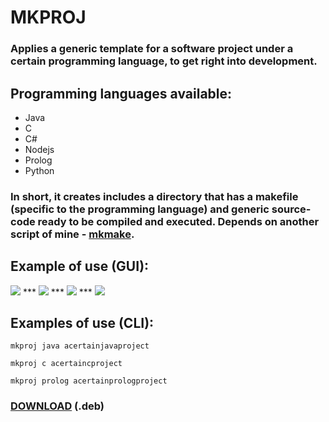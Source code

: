 # MKPROJ

### Applies a generic template for a software project under a certain programming language, to get right into development.

## Programming languages available:

- Java
- C
- C#
- Nodejs
- Prolog
- Python

### In short, it creates includes a directory that has a makefile (specific to the programming language) and generic source-code ready to be compiled and executed. Depends on another script of mine - <a href="https://github.com/perezjquim/mkmake">mkmake</a>.

## Example of use (GUI):
<img src="http://imgur.com/AZRXryNl.png"/>
***
<img src="http://imgur.com/YgIoCJUl.png"/>
***
<img src="http://imgur.com/fepSBT0l.png"/>
***
<img src="http://imgur.com/WACRKVAl.png"/>

## Examples of use (CLI):

`mkproj java acertainjavaproject`

`mkproj c acertaincproject`

`mkproj prolog acertainprologproject`

### <a href="https://github.com/perezjquim/mkproj/raw/master/mkproj-install.deb">DOWNLOAD</a> (.deb)



